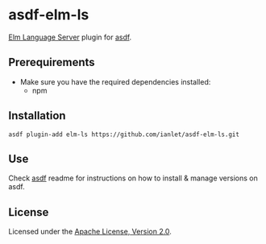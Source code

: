 # asdf-elm-ls

[Elm Language Server](https://github.com/elm-tooling/elm-language-server) plugin for [asdf](https://github.com/HashNuke/asdf).

## Prerequirements

- Make sure you have the required dependencies installed:
  - npm


## Installation

```
asdf plugin-add elm-ls https://github.com/ianlet/asdf-elm-ls.git
```

## Use

Check [asdf](https://github.com/HashNuke/asdf) readme for instructions on how
to install & manage versions on asdf.

## License

Licensed under the
[Apache License, Version 2.0](https://www.apache.org/licenses/LICENSE-2.0).
